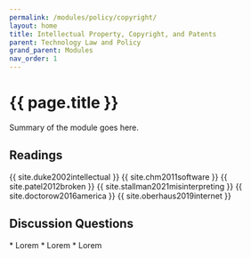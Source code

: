 ```yaml
---
permalink: /modules/policy/copyright/
layout: home
title: Intellectual Property, Copyright, and Patents
parent: Technology Law and Policy
grand_parent: Modules
nav_order: 1
---
```


# {{ page.title }}
Summary of the module goes here.

<h2 class="text-delta">Readings</h2>
{{ site.duke2002intellectual }}
{{ site.chm2011software }}
{{ site.patel2012broken }}
{{ site.stallman2021misinterpreting }}
{{ site.doctorow2016america }}
{{ site.oberhaus2019internet }}

<h2 class="text-delta">Discussion Questions</h2>
* Lorem
* Lorem
* Lorem